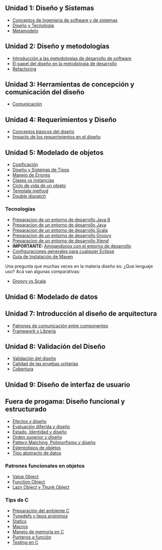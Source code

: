 Unidad 1: Diseño y Sistemas
---------------------------

-   [Conceptos de Ingeniería de software y de sistemas](conceptos-de-ingenieria-de-software-y-de-sistemas.md)
-   [Diseño y Tecnología](diseno-y-tecnologia.md)
-   [Metamodelo](metamodelo.md)

Unidad 2: Diseño y metodologías
-------------------------------

-   [Introducción a las metodologías de desarrollo de software](introduccion-a-las-metodologias-de-desarrollo-de-software.md)
-   [El papel del diseño en la metodología de desarrollo](el-papel-del-diseno-en-la-metodologia-de-desarrollo.md)
-   [Refactoring](refactoring.md)

Unidad 3: Herramientas de concepción y comunicación del diseño
--------------------------------------------------------------

-   [Comunicación](comunicacion.md)

Unidad 4: Requerimientos y Diseño
---------------------------------

-   [Conceptos básicos del diseño](conceptos-basicos-del-diseno.md)
-   [Impacto de los requerimientos en el diseño](impacto-de-los-requerimientos-en-el-diseno.md)

Unidad 5: Modelado de objetos
-----------------------------

-   [Cosificación](cosificacion.md)
-   [Diseño y Sistemas de Tipos](diseno-y-sistemas-de-tipos.md)
-   [Manejo de Errores](manejo-de-errores.md)
-   [Clases vs instancias](clases-vs-instancias.md)
-   [Ciclo de vida de un objeto](ciclo-de-vida-de-un-objeto.md)
-   [Template method](template-method.md)
-   [Double dispatch](double-dispatch.md)

### Tecnologías

-   [Preparacion de un entorno de desarrollo Java 8](preparacion-de-un-entorno-de-desarrollo-java-8.md)
-   [Preparacion de un entorno de desarrollo Java](preparacion-de-un-entorno-de-desarrollo-java.md)
-   [Preparacion de un entorno de desarrollo Scala](preparacion-de-un-entorno-de-desarrollo-scala.md)
-   [Preparacion de un entorno de desarrollo Groovy](preparacion-de-un-entorno-de-desarrollo-groovy.md)
-   [Preparacion de un entorno de desarrollo Xtend](preparacion-de-un-entorno-de-desarrollo-xtend.md)
-   **IMPORTANTE:** [Amigandonos con el entorno de desarrollo](amigandonos-con-el-entorno-de-desarrollo.md)
-   [Configuraciones generales para cualquier Eclipse](configuraciones-generales-para-cualquier-eclipse.md)
-   [Guía de Instalación de Maven](guia-de-instalacion-de-maven.md)

Una pregunta que muchas veces en la materia diseño es: ¿Que lenguaje uso? Acá van algunas comparativas:

-   [Groovy vs Scala](groovy-vs-scala.md)

Unidad 6: Modelado de datos
---------------------------

Unidad 7: Introducción al diseño de arquitectura
------------------------------------------------

-   [Patrones de comunicación entre componentes](patrones-de-comunicacion-entre-componentes.md)
-   [Framework y Librería](framework-y-libreria.md)

Unidad 8: Validación del Diseño
-------------------------------

-   [Validación del diseño](validacion-del-diseno.md)
-   [Calidad de las pruebas unitarias](calidad-de-las-pruebas-unitarias.md)
-   [Cobertura](cobertura.md)

Unidad 9: Diseño de interfaz de usuario
---------------------------------------

Fuera de progama: Diseño funcional y estructurado
-------------------------------------------------

-   [Efectos y diseño](efectos-y-diseno.md)
-   [Evaluación diferida y diseño](evaluacion-diferida-y-diseno.md)
-   [Estado, Identidad y diseño](estado--identidad-y-diseno.md)
-   [Orden superior y diseño](orden-superior-y-diseno.md)
-   [Pattern Matching, Polimorfismo y diseño](pattern-matching--polimorfismo-y-diseno.md)
-   [Estereotipos de objetos](estereotipos-de-objetos.md)
-   [Tipo abstracto de datos](tipo-abstracto-de-datos.md)

### Patrones funcionales en objetos

-   [Value Object](value-object.md)
-   [Function Object](function-object.md)
-   [Lazy Object y Thunk Object](lazy-object-y-thunk-object.md)

### Tips de C

-   [Preparación del ambiente C](preparacion-del-ambiente-c.md)
-   [Typedefs y tipos anónimos](typedefs-y-tipos-anonimos.md)
-   [Statics](statics.md)
-   [Macros](macros.md)
-   [Manejo de memoria en C](manejo-de-memoria-en-c.md)
-   [Punteros a función](punteros-a-funcion.md)
-   [Testing en C](testing-en-c.md)

